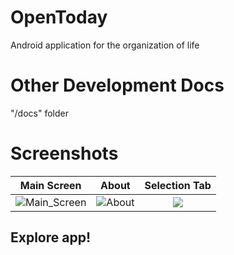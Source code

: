 # OpenToday
Android application for the organization of life

# Other Development Docs
"/docs" folder

# Screenshots
Main Screen |    About    | Selection Tab
:-------------------------:|:-------------------------:|:-------------------------:
![Main_Screen](https://user-images.githubusercontent.com/68351787/185098605-6bead6c2-21ce-44ea-97c7-9e67deef40ed.jpg) |  ![About](https://user-images.githubusercontent.com/68351787/185098572-6c71516b-c91f-4080-aacf-e2f8bbce6630.jpg) |  ![](https://user-images.githubusercontent.com/68351787/185098557-19d2ebc9-bb21-4f88-93e6-287dd08f175c.jpg)  |  ![](https://user-images.githubusercontent.com/68351787/185098567-ceec0258-bd42-4359-bab3-d6ed6d4b9723.jpg)
## Explore app!

